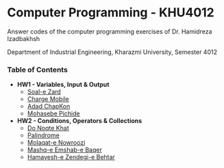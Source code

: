 # Computer Programming - KHU4012
Answer codes of the computer programming exercises of Dr. Hamidreza Izadbakhsh

Department of Industrial Engineering, Kharazmi University, Semester 4012

### Table of Contents

- **HW1 - Variables, Input & Output**
  - [Soal-e Zard](HW1/soal_zard.py)
  - [Charge Mobile](HW1/charge_mobile.py)
  - [Adad ChapKon](HW1/adad_chap_kon.py)
  - [Mohasebe Pichide](HW1/mohasebe_pichide.py)
- **HW2 - Conditions, Operators & Collections**
  - [Do Noqte Khat](HW2/do_noqte_khat.py)
  - [Palindrome](HW2/palindrome.py)
  - [Molaqat-e Nowroozi](HW2/molaqat_nowroozi.py)
  - [Mashq-e Emshab-e Baqer](HW2/mashq_emshab_baqer.py)
  - [Hamayesh-e Zendegi-e Behtar](HW2/hamayesh_zendegi_behtar.py)
